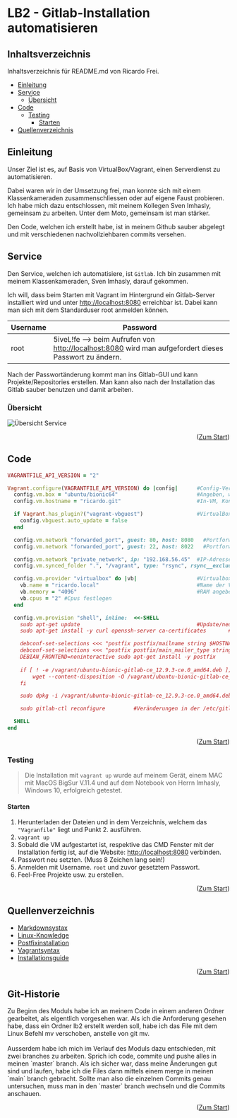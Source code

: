 <div id="top"></div>

# LB2 - Gitlab-Installation automatisieren

## Inhaltsverzeichnis

Inhaltsverzeichnis für README.md von Ricardo Frei.

- [Einleitung](#Einleitung)
- [Service](#Service)
  - [Übersicht](#Übersicht)
- [Code](#Code)
  - [Testing](#testing)
	  - [Starten](#Starten)
- [Quellenverzeichnis](#Quellenverzeichnis)

## Einleitung
Unser Ziel ist es, auf Basis von VirtualBox/Vagrant, einen Serverdienst zu automatisieren. 

Dabei waren wir in der Umsetzung frei, man konnte sich mit einem Klassenkameraden zusammenschliessen oder auf eigene Faust probieren. Ich habe mich dazu entschlossen, mit meinem Kollegen Sven Imhasly, gemeinsam zu arbeiten. Unter dem Moto, gemeinsam ist man stärker. 

Den Code, welchen ich erstellt habe, ist in meinem Github sauber abgelegt und mit verschiedenen nachvollziehbaren commits versehen. 

## Service
Den Service, welchen ich automatisiere, ist `Gitlab`. Ich bin zusammen mit meinem Klassenkameraden, Sven Imhasly, darauf gekommen.

Ich will, dass beim Starten mit Vagrant im Hintergrund ein Gitlab-Server installiert wird und unter [http://localhost:8080](http://localhost:8080) erreichbar ist. Dabei kann man sich mit dem Standarduser root anmelden können. 

Username | Password
---------|-----------
root     | 5iveL!fe --> beim Aufrufen von [http://localhost:8080](http://localhost:8080) wird man aufgefordert dieses Passwort zu ändern.  

Nach der Passwortänderung kommt man ins Gitlab-GUI und kann Projekte/Repositories erstellen. Man kann also nach der Installation das Gitlab sauber benutzen und damit arbeiten. 

### Übersicht
![Übersicht Service](https://github.com/ricardofrei/M300_Services/blob/main/U%CC%88bersicht-Service_M300.png)



<p align="right">(<a href="#top">Zum Start</a>)</p>

## Code
```ruby
VAGRANTFILE_API_VERSION = "2"

Vagrant.configure(VAGRANTFILE_API_VERSION) do |config|      #Config-Version festlegen. Wichtig für Rückwärts Kompatibilität.
  config.vm.box = "ubuntu/bionic64"                         #Angeben, welche Box verwendet wird.
  config.vm.hostname = "ricardo.git"                        #In-VM, Konfigurationen.

  if Vagrant.has_plugin?("vagrant-vbguest")                 #VirtualBox Guest Additions deaktivieren.
    config.vbguest.auto_update = false
  end

  config.vm.network "forwarded_port", guest: 80, host: 8080   #Portforwarding von Localhost Port 8080 auf VM Port 80
  config.vm.network "forwarded_port", guest: 22, host: 8022   #Portforwarding von Localhost Port 8022 auf VM Port 22

  config.vm.network "private_network", ip: "192.168.56.45"  #IP-Adresse konfigurieren
  config.vm.synced_folder ".", "/vagrant", type: "rsync", rsync__exclude: [".git/"]         #Das aktuelle Verzeichnis ins /vagrant auf der Linux Maschine. Mit Ausnahme von .git/

  config.vm.provider "virtualbox" do |vb|                   #Virtualbox Specs anpassen.
    vb.name = "ricardo.local"                               #Name der VirtualBox
    vb.memory = "4096"                                      #RAM angeben.
    vb.cpus = "2" #Cpus festlegen
  end

  config.vm.provision "shell", inline:  <<-SHELL
    sudo apt-get update                                     #Update/neue Pakete herunterladen. Damit später mit install ausgeführt werden kann.
    sudo apt-get install -y curl openssh-server ca-certificates       #-y für keine Userinteraktion. Openssh-Server für SSH Connection. Ca-Certificates ist ein Test, für Zertifikate für Gitlab.

    debconf-set-selections <<< "postfix postfix/mailname string $HOSTNAME"                    #Mit debconf-set-selections kann man allfällige Fragen, die im Wizard auftauchen beantworten
    debconf-set-selections <<< "postfix postfix/main_mailer_type string 'Internet Site'"
    DEBIAN_FRONTEND=noninteractive sudo apt-get install -y postfix         #noninteractive: Defaultvalue für jede Frage. DEBIAN_FRONTEND Ugebungsvariabel.
    
    if [ ! -e /vagrant/ubuntu-bionic-gitlab-ce_12.9.3-ce.0_amd64.deb ]; then         #Wenn die Bedingung nicht erfüllt ist, das Paket von https://packages.gitlab.com herunterladen.
        wget --content-disposition -O /vagrant/ubuntu-bionic-gitlab-ce_12.9.3-ce.0_amd64.deb https://packages.gitlab.com/gitlab/gitlab-ce/packages/ubuntu/bionic/gitlab-ce_12.9.3-ce.0_amd64.deb/download.deb #Er schreibt den Inhalt von https://packages.gitlab.com/gitlab/gitlab-ce/packages/ubuntu/bionic/gitlab-ce_12.9.3-ce.0_amd64.deb/download.deb in die lokale Datei /vagrant/ubuntu-bionic-gitlab-ce_12.9.3-ce.0_amd64.deb.
    fi

    sudo dpkg -i /vagrant/ubuntu-bionic-gitlab-ce_12.9.3-ce.0_amd64.deb         #installieren des .deb Paketes.

    sudo gitlab-ctl reconfigure         #Veränderungen in der /etc/gitlab/gitlab.rb schreiben.

  SHELL
end
```
<p align="right">(<a href="#top">Zum Start</a>)</p>

### Testing
> Die Installation mit `vagrant up` wurde auf meinem Gerät, einem MAC mit MacOS BigSur V.11.4 und auf dem Notebook von Herrn Imhasly, Windows 10, erfolgreich getestet. 

#### Starten

1. Herunterladen der Dateien und in dem Verzeichnis, welchem das `"Vagranfile"` liegt und Punkt 2. ausführen.
2. `vagrant up`
3. Sobald die VM aufgestartet ist, respektive das CMD Fenster mit der Installation fertig ist, auf die Website: [http://localhost:8080](http://localhost:8080) verbinden.
4. Passwort neu setzten. (Muss 8 Zeichen lang sein!)
5. Anmelden mit Username. `root` und zuvor gesetztem Passwort. 
6. Feel-Free Projekte usw. zu erstellen.


<p align="right">(<a href="#top">Zum Start</a>)</p>



## Quellenverzeichnis

- [Markdownsystax](https://github.com/othneildrew/Best-README-Template/blob/master/README.md) 
- [Linux-Knowledge](https://wiki.ubuntuusers.de)
- [Postfixinstallation](https://www.digitalocean.com/community/tutorials/how-to-install-and-configure-postfix-on-ubuntu-20-04-de)
- [Vagrantsyntax](https://www.vagrantup.com/docs) 
- [Installationsguide](https://github.com/grafxflow/gitlab-ce-vagrant-ubuntu-18.04) 

<p align="right">(<a href="#top">Zum Start</a>)</p>

## Git-Historie
<p>
  Zu Beginn des Moduls habe ich an meinem Code in einem anderen Ordner gearbeitet, als eigentlich vorgesehen war. Als ich die Anforderung gesehen habe, dass ein Ordner lb2 erstellt werden soll, habe ich das File mit dem Linux Befehl mv verschoben, anstelle von git mv. <br><br>
  Ausserdem habe ich mich im Verlauf des Moduls dazu entschieden, mit zwei branches zu arbeiten. Sprich ich code, commite und pushe alles in meinen `master` branch. Als ich sicher war, dass meine Änderungen gut sind und laufen, habe ich die Files dann mittels einem merge in meinen `main` branch gebracht. Sollte man also die einzelnen Commits genau untersuchen, muss man in den `master` branch wechseln und die Commits anschauen. 
</p>

<p align="right">(<a href="#top">Zum Start</a>)</p>